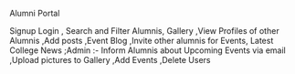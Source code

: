 Alumni Portal

Signup Login ,
Search and Filter Alumnis, Gallery ,View Profiles of other Alumnis ,Add posts ,Event Blog ,Invite other alumnis for Events, Latest College News ;Admin :- Inform Alumnis about Upcoming Events via email ,Upload pictures to Gallery ,Add Events ,Delete Users
